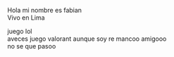 Hola mi nombre es fabian <br> Vivo en Lima 

juego lol<br> aveces juego valorant aunque soy re mancoo amigooo <br> no se que pasoo
